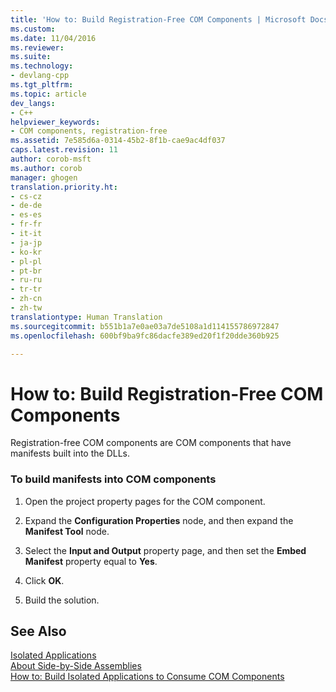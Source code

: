 ```yaml
---
title: 'How to: Build Registration-Free COM Components | Microsoft Docs'
ms.custom: 
ms.date: 11/04/2016
ms.reviewer: 
ms.suite: 
ms.technology:
- devlang-cpp
ms.tgt_pltfrm: 
ms.topic: article
dev_langs:
- C++
helpviewer_keywords:
- COM components, registration-free
ms.assetid: 7e585d6a-0314-45b2-8f1b-cae9ac4df037
caps.latest.revision: 11
author: corob-msft
ms.author: corob
manager: ghogen
translation.priority.ht:
- cs-cz
- de-de
- es-es
- fr-fr
- it-it
- ja-jp
- ko-kr
- pl-pl
- pt-br
- ru-ru
- tr-tr
- zh-cn
- zh-tw
translationtype: Human Translation
ms.sourcegitcommit: b551b1a7e0ae03a7de5108a1d114155786972847
ms.openlocfilehash: 600bf9ba9fc86dacfe389ed20f1f20dde360b925

---
```

# How to: Build Registration-Free COM Components
Registration-free COM components are COM components that have manifests built into the DLLs.  
  
### To build manifests into COM components  
  
1.  Open the project property pages for the COM component.  
  
2.  Expand the **Configuration Properties** node, and then expand the **Manifest Tool** node.  
  
3.  Select the **Input and Output** property page, and then set the **Embed Manifest** property equal to **Yes**.  
  
4.  Click **OK**.  
  
5.  Build the solution.  
  
## See Also  
 [Isolated Applications](http://msdn.microsoft.com/library/aa375190)   
 [About Side-by-Side Assemblies](http://msdn.microsoft.com/library/ff951640)   
 [How to: Build Isolated Applications to Consume COM Components](../build/how-to-build-isolated-applications-to-consume-com-components.md)


<!--HONumber=Jan17_HO1-->


